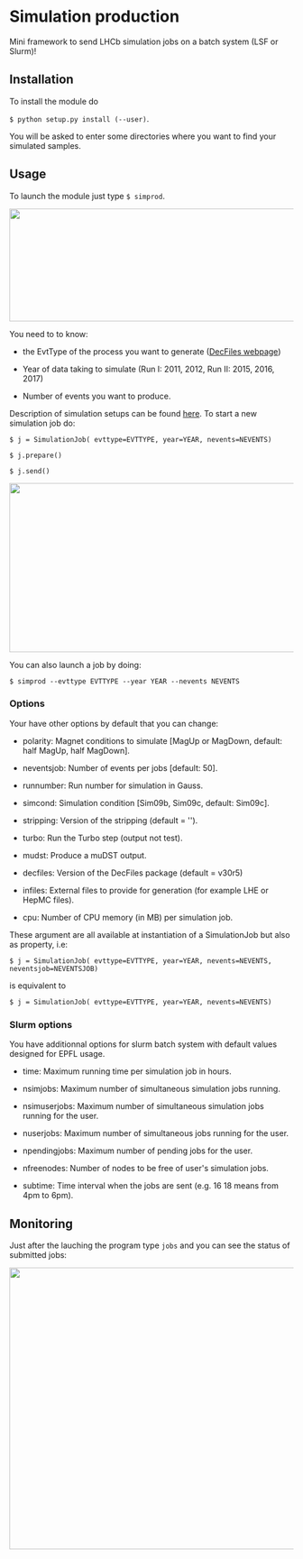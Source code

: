 # Simulation production

Mini framework to send LHCb simulation jobs on a batch system (LSF or Slurm)!

## Installation

To install the module do

`$ python setup.py install (--user)`.

You will be asked to enter some directories where you want to find your simulated samples.

## Usage

To launch the module just type `$ simprod`.

<p align="center">
<img width="600" height="200" src="https://github.com/marinang/SimulationProduction/blob/userinterface/etc/begin_interface.png">
</p>

You need to to know:

* the EvtType of the process you want to generate ([DecFiles webpage](http://lhcb-release-area.web.cern.ch/LHCb-release-area/DOC/decfiles/releases/dev/table_evttype.php))	

* Year of data taking to simulate (Run I: 2011, 2012, Run II: 2015, 2016, 2017)

* Number of events you want to produce.

Description of simulation setups can be found [here](https://github.com/marinang/SimulationProduction/tree/master/simjob/setup). To start a new simulation job do:

`$ j = SimulationJob( evttype=EVTTYPE, year=YEAR, nevents=NEVENTS)`

`$ j.prepare()`

`$ j.send()`

<p align="center">
<img width="750" height="300" src="https://github.com/marinang/SimulationProduction/blob/userinterface/etc/submission.png">
</p>

You can also launch a job by doing:

`$ simprod --evttype EVTTYPE --year YEAR --nevents NEVENTS`

### Options

Your have other options by default that you can change:

* polarity: Magnet conditions to simulate [MagUp or MagDown, default: half MagUp, half MagDown].

* neventsjob: Number of events per jobs [default: 50]. 

* runnumber: Run number for simulation in Gauss.

* simcond: Simulation condition [Sim09b, Sim09c, default: Sim09c].

* stripping: Version of the stripping (default = '').

* turbo: Run the Turbo step (output not test).

* mudst: Produce a muDST output.

* decfiles: Version of the DecFiles package (default = v30r5)

* infiles: External files to provide for generation (for example LHE or HepMC files).

* cpu: Number of CPU memory (in MB) per simulation job.
	
These argument are all available at instantiation of a SimulationJob but also as property, i.e:

`$ j = SimulationJob( evttype=EVTTYPE, year=YEAR, nevents=NEVENTS, neventsjob=NEVENTSJOB)`

is equivalent to

`$ j = SimulationJob( evttype=EVTTYPE, year=YEAR, nevents=NEVENTS)`

### Slurm options

You have additionnal options for slurm batch system with default values designed for EPFL usage.

* time: Maximum running time per simulation job in hours.

* nsimjobs: Maximum number of simultaneous simulation jobs running.
		
* nsimuserjobs: Maximum number of simultaneous simulation jobs running for the user.
												
* nuserjobs: Maximum number of simultaneous jobs running for the user.
												
* npendingjobs: Maximum number of pending jobs for the user.

* nfreenodes: Number of nodes to be free of user's simulation jobs.
		
* subtime: Time interval when the jobs are sent (e.g. 16 18 means from 4pm to 6pm).

## Monitoring

Just after the lauching the program type `jobs` and you can see the status of submitted jobs:

<p align="center">
<img width="540" height="500" src="https://github.com/marinang/SimulationProduction/blob/userinterface/etc/monitor.png">
</p>

